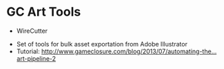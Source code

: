 GC Art Tools
========

* WireCutter
 - Set of tools for bulk asset exportation from Adobe Illustrator
 - Tutorial: http://www.gameclosure.com/blog/2013/07/automating-the…art-pipeline-2